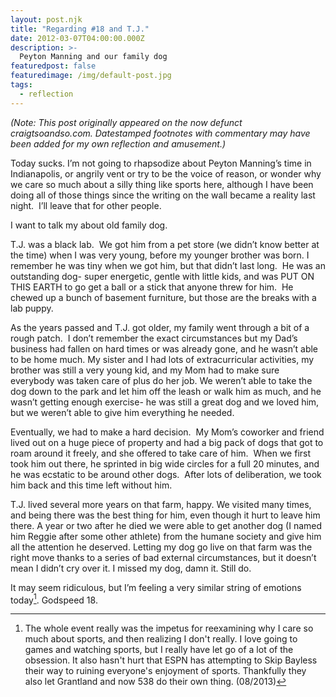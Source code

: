 ```yaml
---
layout: post.njk
title: "Regarding #18 and T.J."
date: 2012-03-07T04:00:00.000Z
description: >-
  Peyton Manning and our family dog
featuredpost: false
featuredimage: /img/default-post.jpg
tags:
  - reflection
---
```


_(Note: This post originally appeared on the now defunct craigtsoandso.com. Datestamped footnotes with commentary may have been added for my own reflection and amusement.)_

Today sucks. I’m not going to rhapsodize about Peyton Manning’s time in Indianapolis, or angrily vent or try to be the voice of reason, or wonder why we care so much about a silly thing like sports here, although I have been doing all of those things since the writing on the wall became a reality last night.  I’ll leave that for other people.

I want to talk my about old family dog.

T.J. was a black lab.  We got him from a pet store (we didn’t know better at the time) when I was very young, before my younger brother was born. I remember he was tiny when we got him, but that didn’t last long.  He was an outstanding dog- super energetic, gentle with little kids, and was PUT ON THIS EARTH to go get a ball or a stick that anyone threw for him.  He chewed up a bunch of basement furniture, but those are the breaks with a lab puppy.

As the years passed and T.J. got older, my family went through a bit of a rough patch.  I don’t remember the exact circumstances but my Dad’s business had fallen on hard times or was already gone, and he wasn’t able to be home much. My sister and I had lots of extracurricular activities, my brother was still a very young kid, and my Mom had to make sure everybody was taken care of plus do her job. We weren’t able to take the dog down to the park and let him off the leash or walk him as much, and he wasn’t getting enough exercise- he was still a great dog and we loved him, but we weren’t able to give him everything he needed.

Eventually, we had to make a hard decision.  My Mom’s coworker and friend lived out on a huge piece of property and had a big pack of dogs that got to roam around it freely, and she offered to take care of him.  When we first took him out there, he sprinted in big wide circles for a full 20 minutes, and he was ecstatic to be around other dogs.  After lots of deliberation, we took him back and this time left without him.

T.J. lived several more years on that farm, happy. We visited many times, and being there was the best thing for him, even though it hurt to leave him there. A year or two after he died we were able to get another dog (I named him Reggie after some other athlete) from the humane society and give him all the attention he deserved. Letting my dog go live on that farm was the right move thanks to a series of bad external circumstances, but it doesn’t mean I didn’t cry over it. I missed my dog, damn it. Still do.

It may seem ridiculous, but I’m feeling a very similar string of emotions today[^1]. Godspeed 18.

[^1]: The whole event really was the impetus for reexamining why I care so much about sports, and then realizing I don't really. I love going to games and watching sports, but I really have let go of a lot of the obsession. It also hasn't hurt that ESPN has attempting to Skip Bayless their way to ruining everyone's enjoyment of sports. Thankfully they also let Grantland and now 538 do their own thing. (08/2013)

